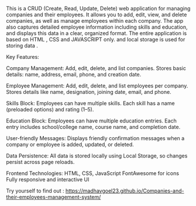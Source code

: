 This is a CRUD (Create, Read, Update, Delete) web application for managing companies and their employees. 
It allows you to add, edit, view, and delete companies, as well as manage employees within each company. 
The app also captures detailed employee information including skills and education, and displays this data in a clear, organized format.
The entire application is based on HTML , CSS and JAVASCRIPT only. and local storage is used for storing data .

Key Features:

Company Management:
Add, edit, delete, and list companies.
Stores basic details: name, address, email, phone, and creation date.

Employee Management:
Add, edit, delete, and list employees per company.
Stores details like name, designation, joining date, email, and phone.

Skills Block:
Employees can have multiple skills.
Each skill has a name (preloaded options) and rating (1–5).

Education Block:
Employees can have multiple education entries.
Each entry includes school/college name, course name, and completion date.

User-friendly Messages:
Displays friendly confirmation messages when a company or employee is added, updated, or deleted.

Data Persistence:
All data is stored locally using Local Storage, so changes persist across page reloads.

Frontend Technologies:
HTML, CSS, JavaScript
FontAwesome for icons
Fully responsive and interactive UI

Try yourself to find out : https://madhavgoel23.github.io/Companies-and-their-employees-management-system/
